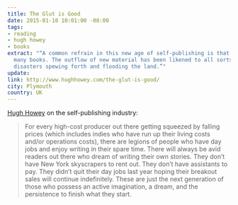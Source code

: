 ```yaml
---
title: The Glut is Good
date: 2015-01-10 10:01:00 -08:00
tags:
- reading
- hugh howey
- books
extract: "“A common refrain in this new age of self-publishing is that there are too
  many books. The outflow of new material has been likened to all sorts of natural
  disasters spewing forth and flooding the land.”"
update:
link: http://www.hughhowey.com/the-glut-is-good/
city: Plymouth
country: UK
---
```


[Hugh Howey](http://www.hughhowey.com/the-glut-is-good/) on the self-publishing industry:

> For every high-cost producer out there getting squeezed by falling prices (which includes indies who have run up their living costs and/or operations costs), there are legions of people who have day jobs and enjoy writing in their spare time. There will always be avid readers out there who dream of writing their own stories. They don’t have New York skyscrapers to rent out. They don’t have assistants to pay. They didn’t quit their day jobs last year hoping their breakout sales will continue indefinitely. These are just the next generation of those who possess an active imagination, a dream, and the persistence to finish what they start.
